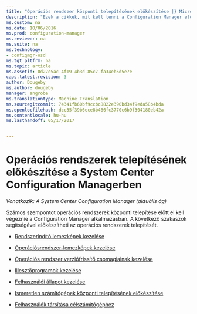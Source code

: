 ```yaml
---
title: "Operációs rendszer központi telepítésének előkészítése |} Microsoft Docs"
description: "Ezek a cikkek, mit kell tenni a Configuration Manager előkészítése az operációs rendszer központi telepítésének megismeréséhez olvassa el."
ms.custom: na
ms.date: 10/06/2016
ms.prod: configuration-manager
ms.reviewer: na
ms.suite: na
ms.technology:
- configmgr-osd
ms.tgt_pltfrm: na
ms.topic: article
ms.assetid: 8d27e5ac-4f19-4b3d-85c7-fa34eb5d5e7e
caps.latest.revision: 3
author: Dougeby
ms.author: dougeby
manager: angrobe
ms.translationtype: Machine Translation
ms.sourcegitcommit: 74341fb60bf9ccbc8822e390bd34f9eda58b4bda
ms.openlocfilehash: dcc35f39b6ece8b466fc3770c6b9f304180eb42a
ms.contentlocale: hu-hu
ms.lasthandoff: 05/17/2017


---
```

# <a name="prepare-for-operating-system-deployment-in-system-center-configuration-manager"></a>Operációs rendszerek telepítésének előkészítése a System Center Configuration Managerben

*Vonatkozik: A System Center Configuration Manager (aktuális ág)*

Számos szempontot operációs rendszerek központi telepítése előtt el kell végeznie a Configuration Manager alkalmazásban. A következő szakaszok segítségével előkészítheti az operációs rendszerek telepítését.  

-   [Rendszerindító lemezképek kezelése](manage-boot-images.md)  

-   [Operációsrendszer-lemezképek kezelése](manage-operating-system-images.md)  

-   [Operációs rendszer verziófrissítő csomagjainak kezelése](manage-operating-system-upgrade-packages.md)  

-   [Illesztőprogramok kezelése](manage-drivers.md)  

-   [Felhasználói állapot kezelése](manage-user-state.md)  

-   [Ismeretlen számítógépek központi telepítésének előkészítése](prepare-for-unknown-computer-deployments.md)  

-   [Felhasználók társítása célszámítógéphez](associate-users-with-a-destination-computer.md)  

